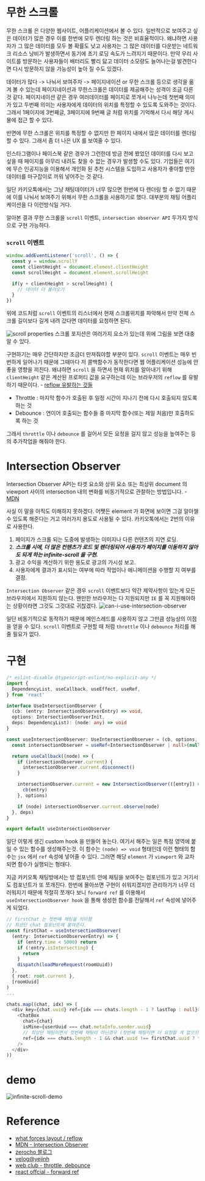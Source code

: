 # 무한 스크롤

무한 스크롤 은 다양한 웹사이트, 어플리케이션에서 볼 수 있다. 일반적으로 보여주고 싶은 데이터가 많은 경우 이를 한번에 모두 렌더링 하는 것은 비효율적이다. 왜냐하면 사용자가 그 많은 데이터를 모두 볼 확률도 낮고 사용자는 그 많은 데이터를 다운받는 네트워크 리소스 낭비가 발생하면서 동기에 초기 로딩 속도가 느려지기 때문이다. 만약 우리 사이트를 방문하는 사용자들이 배터리도 빨리 닳고 데이터 소모량도 늘어나는걸 발견한다면 다시 방문하지 않을 가능성이 높아 질 수도 있겠다.

데이터가 많다 -> 나눠서 보여주자 -> 페이지네이션 or 무한 스크롤 등으로 생각을 옮겨 볼 수 있는데 페이지네이션과 무한스크롤은 데이터를 제공해주는 성격이 조금 다른 것 같다. 페이지네이션 같은 경우 여러데이터를 페이지로 쪼개서 나누는데 첫번째 의미가 있고 두번째 의미는 사용자에게 데이터의 위치를 특정할 수 있도록 도와주는 것이다. 그래서 1페이지에 3번째글, 3페이지에 9번째 글 처럼 위치를 기억해서 다시 해당 게시물에 접근 할 수 있다.

반면에 무한 스크롤은 위치를 특정할 수 없지만 한 페이지 내에서 많은 데이터를 렌더링 할 수 있다. 그래서 좀 더 나은 UX 를 보여줄 수 있다.

인스타그램이나 페이스북 같은 경우가 그런한데 방금 전에 봤었던 데이터를 다시 보고 싶을 때 페이지를 아무리 내려도 찾을 수 없는 경우가 발생할 수도 있다. 기업들은 여기에 무슨 인공지능을 이용해서 개인화 된 추천 시스템을 도입하고 사용자가 좋아할 만한 데이터를 마구잡이로 끼워 넣어주는 것 같다.

일단 카키오톡에서는 그냥 채팅데이터가 너무 많으면 한번에 다 렌더링 할 수 없기 때문에 이를 나눠서 보여주기 위해서 무한 스크롤을 사용하기로 했다. 대부분의 채팅 어플리케이션을 다 이런방식일 거다.

알아본 결과 무한 스크롤을 `scroll` 이벤트, `intersection observer API` 두가지 방식으로 구현 가능하다. 

###  `scroll` 이벤트 

```javascript
window.addEventListener('scroll', () => {
  const y = window.scrollY
  const clientHeight = document.element.clientHeight
  const scrollHeight = document.element.scrollHeight

  if(y + clientHeight > scrollHeight) {
    // 데이터 더 불러오기
  }
})
```
위에 코드처럼 `scroll` 이벤트의 리스너에서 현재 스크롤위치를 파악해서 만약 전체 스크롤 길이보다 길게 내려 갔다면 데이터를 요청하면 된다. 

![scroll properties](./assets/infinite-scroll/scroll-property.png)
스크롤 포지션은 여러가지 요소가 있는데 위에 그림을 보면 대충 알 수 있다.

구현하기는 매우 간단하지만 조금더 만져줘야할 부분이 있다. `scroll` 이벤트는 매우 빈번하게 일어나기 때문에 그때마다 저 콜백함수가 동작한다면 웹 어플리케이션 성능에 안좋을 영향을 끼친다. 왜냐하면 `scroll` 을 하면서 현재 위치를 알아내기 위해 `clientHeight` 같은 계산된 프로퍼티 값을 요구하는데 이는 브라우저의 `reflow` 를 유발하기 때문이다. - [reflow 유발하는 것들](https://gist.github.com/paulirish/5d52fb081b3570c81e3a)

- Throttle : 마지막 함수가 호출된 후 일정 시간이 지나기 전에 다시 호출되지 않도록 하는 것
- Debounce : 연이어 호출되는 함수들 중 마지막 함수(또는 제일 처음)만 호출하도록 하는 것

그래서 `throttle` 이나 `debounce` 를 걸어서 모든 요청을 걸지 않고 성능을 높여주는 등의 추가작업을 해줘야 한다.

# Intersection Observer

Intersection Observer API는 타겟 요소와 상위 요소 또는 최상위 document 의 viewport 사이의 intersection 내의 변화를 비동기적으로 관찰하는 방법입니다. - [MDN](https://developer.mozilla.org/ko/docs/Web/API/Intersection_Observer_API)

사실 이 말을 아직도 이해하지 못하겠다. 어쨋든 element 가 화면에 보이면 그걸 알아챌 수 있도록 해준다는 거고 여러가지 용도로 사용될 수 있다. 카키오톡에서는 2번의 이유로 사용한다.

1. 페이지가 스크롤 되는 도중에 발생하는 이미지나 다른 컨텐츠의 지연 로딩.
2. ***스크롤 시에, 더 많은 컨텐츠가 로드 및 렌더링되어 사용자가 페이지를 이동하지 않아도 되게 하는 infinite-scroll 을 구현.***
3. 광고 수익을 계산하기 위한 용도로 광고의 가시성 보고.
4. 사용자에게 결과가 표시되는 여부에 따라 작업이나 애니메이션을 수행할 지 여부를 결정.

`Intersection Observer` 같은 경우 `scroll` 이벤트보다 약간 제약사항이 있는게 모든 브라우저에서 지원하지 않는다. 왠만한 브라우저는 다 지원되지만 `IE` 를 꼭 지원해야하는 상황이라면 그것도 그것대로 귀찮겠다.
![can-i-use-intersection-observer](./assets/infinite-scroll/can-i-use-intersection-observer.png)

일단 비동기적으로 동작하기 때문에 메인스레드를 사용하지 않고 그만큼 성능상의 이점을 얻을 수 있다. `scroll` 이벤트로 구현할 때 처럼 `throttle` 이나 `debounce` 처리를 해줄 필요가 없다.


# 구현
```typescript
/* eslint-disable @typescript-eslint/no-explicit-any */
import {
  DependencyList, useCallback, useEffect, useRef,
} from 'react'

interface UseIntersectionObserver {
  (cb: (entry: IntersectionObserverEntry) => void,
  options: IntersectionObserverInit,
  deps: DependencyList): (node: any) => void
}

const useIntersectionObserver: UseIntersectionObserver = (cb, options, deps) => {
  const intersectionObserver = useRef<IntersectionObserver | null>(null)

  return useCallback((node) => {
    if (intersectionObserver.current) {
      intersectionObserver.current.disconnect()
    }

    intersectionObserver.current = new IntersectionObserver(([entry]) => {
      cb(entry)
    }, options)

    if (node) intersectionObserver.current.observe(node)
  }, deps)
}

export default useIntersectionObserver
```
일단 이렇게 생긴 custom hook 을 만들어 놓는다. 여기서 해주는 일은 특정 영역에 붙일 수 있는 함수를 생성해주는것. 이 함수는 `(node) => void` 형태인데 이런 형태의 함수는 `jsx` 에서 `ref` 속성에 넣어줄 수 있다. 그러면 해당 `element` 가 `viewport` 와 교차되면 함수가 실행되는 형태다.

지금 카키오톡 채팅방에서는 방 컴포넌트 안에 채팅을 보여주는 컴포넌트가 있고 거기서도 컴포넌트가 또 쪼개진다. 한번에 몰아쓰면 구현이 쉬워지겠지만 관리하기가 너무 더러워지기 때문에 적절히 쪼개다 보니 `forward ref` 를 이용해서 `useIntersectionObserver hook` 을 통해 생성한 함수를 전달해서 `ref` 속성에 넣어주게 되었다.

```typescript
// firstChat 는 첫번째 채팅을 의미함
// 최상단 chat 컴포넌트에 붙여준다.
const firstChat = useIntersectionObserver(
  (entry: IntersectionObserverEntry) => {
    if (entry.time < 5000) return
    if (!entry.isIntersecting) {
      return
    }
    dispatch(loadMoreRequest(roomUuid))
  },
  { root: root.current },
  [roomUuid]
)
...

chats.map((chat, idx) => (
  <div key={chat.uuid} ref={idx === chats.length - 1 ? lastTop : null}>
    <ChatBox
      chat={chat}
      isMine={userUuid === chat.metaInfo.sender.uuid}
      // 최상단 채팅이면서 첫번째 채팅이 아닌경우 (첫번쨰 채팅이면 더 요청할 게 없으므로)
      ref={idx === chats.length - 1 && chat.uuid !== firstChat.uuid ? first : null}
    />
  </div>
))
```

# demo

![infinite-scroll-demo](./assets/infinite-scroll/infinite-scroll-demo.gif)



# Reference
- [what forces layout / reflow](https://gist.github.com/paulirish/5d52fb081b3570c81e3a)
- [MDN - Intersection Observer](https://developer.mozilla.org/ko/docs/Web/API/Intersection_Observer_API)
- [zerocho 블로그](https://www.zerocho.com/category/JavaScript/post/5aa23cd4e70ee8001bc60b9a)
- [velog@yejinh](https://velog.io/@yejinh/Intersection-Observer%EB%A1%9C-%EB%AC%B4%ED%95%9C-%EC%8A%A4%ED%81%AC%EB%A1%A4-%EA%B5%AC%ED%98%84%ED%95%98%EA%B8%B0)
- [web club - throttle, debounce](https://webclub.tistory.com/607)
- [react offcial - forward ref](https://ko.reactjs.org/docs/forwarding-refs.html)